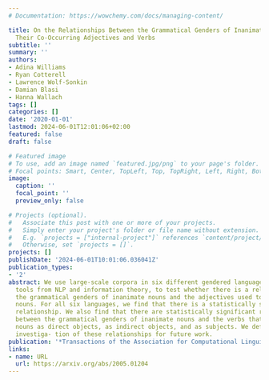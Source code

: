 ```yaml
---
# Documentation: https://wowchemy.com/docs/managing-content/

title: On the Relationships Between the Grammatical Genders of Inanimate Nouns and
  Their Co-Occurring Adjectives and Verbs
subtitle: ''
summary: ''
authors:
- Adina Williams
- Ryan Cotterell
- Lawrence Wolf-Sonkin
- Damian Blasi
- Hanna Wallach
tags: []
categories: []
date: '2020-01-01'
lastmod: 2024-06-01T12:01:06+02:00
featured: false
draft: false

# Featured image
# To use, add an image named `featured.jpg/png` to your page's folder.
# Focal points: Smart, Center, TopLeft, Top, TopRight, Left, Right, BottomLeft, Bottom, BottomRight.
image:
  caption: ''
  focal_point: ''
  preview_only: false

# Projects (optional).
#   Associate this post with one or more of your projects.
#   Simply enter your project's folder or file name without extension.
#   E.g. `projects = ["internal-project"]` references `content/project/deep-learning/index.md`.
#   Otherwise, set `projects = []`.
projects: []
publishDate: '2024-06-01T10:01:06.036041Z'
publication_types:
- '2'
abstract: We use large-scale corpora in six different gendered languages, along with
  tools from NLP and information theory, to test whether there is a relationship between
  the grammatical genders of inanimate nouns and the adjectives used to describe those
  nouns. For all six languages, we find that there is a statistically significant
  relationship. We also find that there are statistically significant relation- ships
  between the grammatical genders of inanimate nouns and the verbs that take those
  nouns as direct objects, as indirect objects, and as subjects. We defer a deeper
  investiga- tion of these relationships for future work.
publication: '*Transactions of the Association for Computational Linguistics*'
links:
- name: URL
  url: https://arxiv.org/abs/2005.01204
---
```

